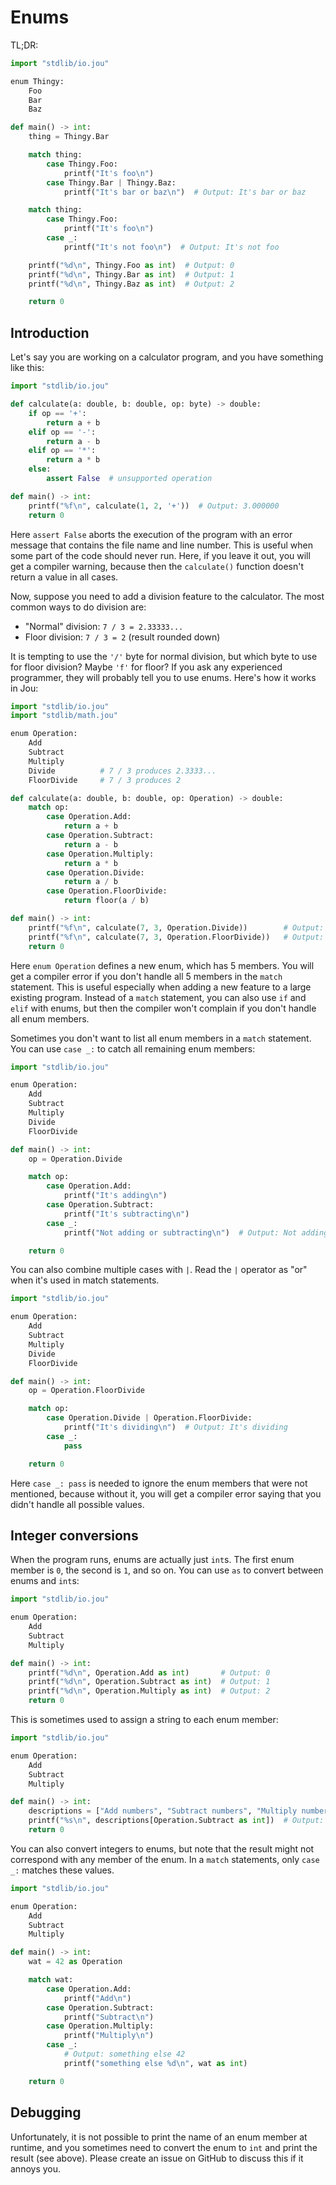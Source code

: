 # Enums

TL;DR:

```python
import "stdlib/io.jou"

enum Thingy:
    Foo
    Bar
    Baz

def main() -> int:
    thing = Thingy.Bar

    match thing:
        case Thingy.Foo:
            printf("It's foo\n")
        case Thingy.Bar | Thingy.Baz:
            printf("It's bar or baz\n")  # Output: It's bar or baz

    match thing:
        case Thingy.Foo:
            printf("It's foo\n")
        case _:
            printf("It's not foo\n")  # Output: It's not foo

    printf("%d\n", Thingy.Foo as int)  # Output: 0
    printf("%d\n", Thingy.Bar as int)  # Output: 1
    printf("%d\n", Thingy.Baz as int)  # Output: 2

    return 0
```


## Introduction

Let's say you are working on a calculator program,
and you have something like this:

```python
import "stdlib/io.jou"

def calculate(a: double, b: double, op: byte) -> double:
    if op == '+':
        return a + b
    elif op == '-':
        return a - b
    elif op == '*':
        return a * b
    else:
        assert False  # unsupported operation

def main() -> int:
    printf("%f\n", calculate(1, 2, '+'))  # Output: 3.000000
    return 0
```

Here `assert False` aborts the execution of the program
with an error message that contains the file name and line number.
This is useful when some part of the code should never run.
Here, if you leave it out, you will get a compiler warning,
because then the `calculate()` function doesn't return a value in all cases.

Now, suppose you need to add a division feature to the calculator.
The most common ways to do division are:
- "Normal" division: `7 / 3 = 2.33333...`
- Floor division: `7 / 3 = 2` (result rounded down)

It is tempting to use the `'/'` byte for normal division, but which byte to use for floor division?
Maybe `'f'` for floor?
If you ask any experienced programmer, they will probably tell you to use enums.
Here's how it works in Jou:

```python
import "stdlib/io.jou"
import "stdlib/math.jou"

enum Operation:
    Add
    Subtract
    Multiply
    Divide          # 7 / 3 produces 2.3333...
    FloorDivide     # 7 / 3 produces 2

def calculate(a: double, b: double, op: Operation) -> double:
    match op:
        case Operation.Add:
            return a + b
        case Operation.Subtract:
            return a - b
        case Operation.Multiply:
            return a * b
        case Operation.Divide:
            return a / b
        case Operation.FloorDivide:
            return floor(a / b)

def main() -> int:
    printf("%f\n", calculate(7, 3, Operation.Divide))        # Output: 2.333333
    printf("%f\n", calculate(7, 3, Operation.FloorDivide))   # Output: 2.000000
    return 0
```

Here `enum Operation` defines a new enum, which has 5 members.
You will get a compiler error if you don't handle all 5 members in the `match` statement.
This is useful especially when adding a new feature to a large existing program.
Instead of a `match` statement, you can also use `if` and `elif` with enums,
but then the compiler won't complain if you don't handle all enum members.

Sometimes you don't want to list all enum members in a `match` statement.
You can use `case _:` to catch all remaining enum members:

```python
import "stdlib/io.jou"

enum Operation:
    Add
    Subtract
    Multiply
    Divide
    FloorDivide

def main() -> int:
    op = Operation.Divide

    match op:
        case Operation.Add:
            printf("It's adding\n")
        case Operation.Subtract:
            printf("It's subtracting\n")
        case _:
            printf("Not adding or subtracting\n")  # Output: Not adding or subtracting

    return 0
```

You can also combine multiple cases with `|`.
Read the `|` operator as "or" when it's used in match statements.

```python
import "stdlib/io.jou"

enum Operation:
    Add
    Subtract
    Multiply
    Divide
    FloorDivide

def main() -> int:
    op = Operation.FloorDivide

    match op:
        case Operation.Divide | Operation.FloorDivide:
            printf("It's dividing\n")  # Output: It's dividing
        case _:
            pass

    return 0
```

Here `case _: pass` is needed to ignore the enum members that were not mentioned,
because without it, you will get a compiler error saying that you didn't handle all possible values.


## Integer conversions

When the program runs, enums are actually just `int`s.
The first enum member is `0`, the second is `1`, and so on.
You can use `as` to convert between enums and `int`s:

```python
import "stdlib/io.jou"

enum Operation:
    Add
    Subtract
    Multiply

def main() -> int:
    printf("%d\n", Operation.Add as int)       # Output: 0
    printf("%d\n", Operation.Subtract as int)  # Output: 1
    printf("%d\n", Operation.Multiply as int)  # Output: 2
    return 0
```

This is sometimes used to assign a string to each enum member:

```python
import "stdlib/io.jou"

enum Operation:
    Add
    Subtract
    Multiply

def main() -> int:
    descriptions = ["Add numbers", "Subtract numbers", "Multiply numbers"]
    printf("%s\n", descriptions[Operation.Subtract as int])  # Output: Subtract numbers
    return 0
```

You can also convert integers to enums,
but note that the result might not correspond with any member of the enum.
In a `match` statements, only `case _:` matches these values.

```python
import "stdlib/io.jou"

enum Operation:
    Add
    Subtract
    Multiply

def main() -> int:
    wat = 42 as Operation

    match wat:
        case Operation.Add:
            printf("Add\n")
        case Operation.Subtract:
            printf("Subtract\n")
        case Operation.Multiply:
            printf("Multiply\n")
        case _:
            # Output: something else 42
            printf("something else %d\n", wat as int)

    return 0
```


## Debugging

Unfortunately, it is not possible to print the name of an enum member at runtime,
and you sometimes need to convert the enum to `int` and print the result (see above).
Please create an issue on GitHub to discuss this if it annoys you.
